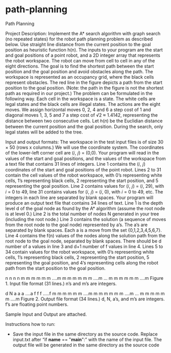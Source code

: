# path-planning
Path Planning

Project Description: Implement the A* search algorithm with graph search (no repeated states)
for the robot path planning problem as described below. Use straight line distance from the current
position to the goal position as heuristic function h(n). The inputs to your program are the start and
goal positions of a point robot, and a 2D integer array that represents the robot workspace. The
robot can move from cell to cell in any of the eight directions. The goal is to find
the shortest path between the start position and the goal position and avoid obstacles along the path.
The workspace is represented as an occupancy grid, where the black cells
represent obstacles. The red line in the figure depicts a path from the start position to the goal
position. (Note: the path in the figure is not the shortest path as required in our project.)
The problem can be formulated in the following way. Each cell in the workspace is a state. The
white cells are legal states and the black cells are illegal states. The actions are the eight moves. We assign horizontal moves 0, 2, 4 and 6 a step cost of 1 and diagonal moves
1, 3, 5 and 7 a step cost of √2 ≈ 1.4142, representing the distance between two consecutive cells.
Let ℎ(𝑛) be the Euclidian distance between the current position and the goal position. During the
search, only legal states will be added to the tree.

Input and output formats: The workspace in the test input files is of size 30 × 50 (rows x
columns.) We will use the coordinate system. The coordinates of the
lower-left corner cell are (𝑖, 𝑗) = (0,0). Your program will read in the values of the start and goal
positions, and the values of the workspace from a text file that contains 31 lines of integers. Line 1 contains the (𝑖, 𝑗) coordinates of the start and goal positions of the
point robot. Lines 2 to 31 contain the cell values of the robot workspace, with 0’s representing
white cells, 1’s representing black cells, 2 representing the start position, and 5 representing the
goal position. Line 2 contains values for (𝑖, 𝑗) = (𝑖, 29), with 𝑖 = 0 to 49, line 31 contains values
for (𝑖, 𝑗) = (𝑖, 0), with 𝑖 = 0 to 49, etc. The integers in each line are separated by blank spaces.
Your program will produce an output text file that contains 34 lines of text. Line 1 is the depth level d of the goal node as found by the A* algorithm (assume the root
node is at level 0.) Line 2 is the total number of nodes N generated in your tree (including the root
node.) Line 3 contains the solution (a sequence of moves from the root node to the goal node)
represented by a’s. The a’s are separated by blank spaces. Each a is a move from the set
{0,1,2,3,4,5,6,7}. Line 4 contains the f(n) values of the nodes along the solution path from the root
node to the goal node, separated by blank spaces. There should be d number of a values in line 3
and d+1 number of f values in line 4. Lines 5 to 34 contain values for the robot workspace, with 0’s
representing white cells, 1’s representing black cells, 2 representing the start position, 5
representing the goal position, and 4’s representing cells along the robot path from the start position
to the goal position.

n n n n
m m m m m m ….m
m m m m m m ….m
…
m m m m m m ….m
Figure 1. Input file format (31 lines.)
n’s and m’s are integers.

d
N
a a a ….a
f f f …..f
m m m m m m ….m
m m m m m m ….m
…
m m m m m m ….m
Figure 2. Output file format (34 lines.) d, N,
a’s, and m’s are integers. f’s are floating
point numbers.


Sample Input and Output are attached.

Instructions how to run:
- Save the input file in the same directory as the source code. Replace input.txt after “if
__name__ == "__main__":” with the name of the input file. The output file will be generated in
the same directory as the source code
